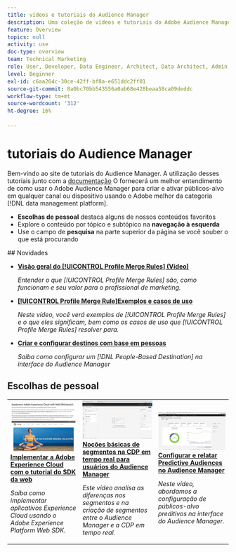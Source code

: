 ```yaml
---
title: vídeos e tutoriais do Audience Manager
description: Uma coleção de vídeos e tutoriais do Adobe Audience Manager.
feature: Overview
topics: null
activity: use
doc-type: overview
team: Technical Marketing
role: User, Developer, Data Engineer, Architect, Data Architect, Admin, Leader
level: Beginner
exl-id: c6aa264c-30ce-42ff-bf8a-e651ddc2ff01
source-git-commit: 8a0bc70bb543556a0ab68e428beaa58ca09deddc
workflow-type: tm+mt
source-wordcount: '312'
ht-degree: 16%

---
```


# tutoriais do Audience Manager

Bem-vindo ao site de tutoriais do Audience Manager. A utilização desses tutoriais junto com a [documentação](https://experienceleague.adobe.com/docs/audience-manager/user-guide/aam-home.html) O fornecerá um melhor entendimento de como usar o Adobe Audience Manager para criar e ativar públicos-alvo em qualquer canal ou dispositivo usando o Adobe melhor da categoria [!DNL data management platform].

* **Escolhas de pessoal** destaca alguns de nossos conteúdos favoritos
* Explore o conteúdo por tópico e subtópico na **navegação à esquerda**
* Use o campo de **pesquisa** na parte superior da página se você souber o que está procurando

<div id="whats-new-section">
## Novidades

* **[Visão geral do [!UICONTROL Profile Merge Rules] (Vídeo)](build-and-manage-audiences/profile-merge/overview-of-profile-merge-rules.md)**

   *Entender o que [!UICONTROL Profile Merge Rules] são, como funcionam e seu valor para o profissional de marketing.*

* **[[!UICONTROL Profile Merge Rule]Exemplos e casos de uso](build-and-manage-audiences/profile-merge/profile-merge-rule-examples-and-use-cases.md)**

   *Neste vídeo, você verá exemplos de [!UICONTROL Profile Merge Rules] e o que eles significam, bem como os casos de uso que [!UICONTROL Profile Merge Rules] resolver para.*

* **[Criar e configurar destinos com base em pessoas](data-activation/people-based-destinations/create-and-configure-people-based-destinations.md)**

   *Saiba como configurar um [!DNL People-Based Destination] na interface do Audience Manager*
</div>

<div id="recs-overview-body-1"></div>
<div id="recs-overview-body-2"></div>
<div id="recs-overview-body-3"></div>
<div id="recs-overview-body-4"></div>
<div id="recs-overview-body-5"></div>
<div id="recs-overview-body-6"></div>

<div id="staff-picks-section">

## Escolhas de pessoal

<table>
<tr>
  <td>
    <a href="https://experienceleague.adobe.com/docs/platform-learn/implement-web-sdk/overview.html?lang=pt-BR">
      <img alt="imagem em miniatura do tutorial "Implementar o Adobe Experience Cloud com o SDK da Web"" src="assets/implement-web-sdk.jpg" />
    </a>
    <div>
      <a href="https://experienceleague.adobe.com/docs/platform-learn/implement-web-sdk/overview.html?lang=pt-BR">
    <strong>Implementar a Adobe Experience Cloud com o tutorial do SDK da web</strong>
    </a>
    </div>
    <p>
    <em>Saiba como implementar aplicativos Experience Cloud usando o Adobe Experience Platform Web SDK.</em>
    <p>
  </td>
  <td>
    <a href="https://experienceleague.adobe.com/docs/audience-manager-learn/tutorials/other-integrations/integrating-with-rtcdp/rtcdp-segments-for-aam-users.html">
      <img alt="imagem em miniatura para o tutorial "Entendendo os segmentos na Real-time CDP"" src="assets/331901.jpg" />
    </a>
    <div>
      <a href="https://experienceleague.adobe.com/docs/audience-manager-learn/tutorials/other-integrations/integrating-with-rtcdp/rtcdp-segments-for-aam-users.html">
    <strong>Noções básicas de segmentos na CDP em tempo real para usuários do Audience Manager</strong>
    </a>
    </div>
    <p>
    <em>Este vídeo analisa as diferenças nos segmentos e na criação de segmentos entre o Audience Manager e a CDP em tempo real.</em>
    <p>
  </td>
  <td>
    <a href="https://experienceleague.adobe.com/docs/audience-manager-learn/tutorials/build-and-manage-audiences/algorithmic-models/configure-and-report-on-predictive-audiences.html">
      <img alt="imagem em miniatura do tutorial "Configurar e relatar públicos-alvo preditivos no Audience Manager"" src="assets/33630.jpg" />
    </a>
    <div>
      <a href="https://experienceleague.adobe.com/docs/audience-manager-learn/tutorials/build-and-manage-audiences/algorithmic-models/configure-and-report-on-predictive-audiences.html">
    <strong>Configurar e relatar Predictive Audiences no Audience Manager</strong>
    </a>
    </div>
    <p>
    <em>Neste vídeo, abordamos a configuração de públicos-alvo preditivos na interface do Audience Manager.</em>
    <p>
  </td>
</tr>
</table>
</div>
